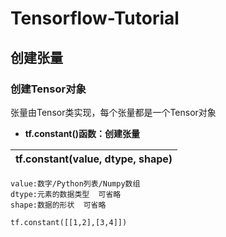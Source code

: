 # Tensorflow-Tutorial
## 创建张量
### 创建Tensor对象
张量由Tensor类实现，每个张量都是一个Tensor对象

- __tf.constant()函数：创建张量__
 
| tf.constant(value, dtype, shape) | 
| -------------------------------- |


    value:数字/Python列表/Numpy数组   
    dtype:元素的数据类型  可省略
    shape:数据的形状  可省略

```
tf.constant([[1,2],[3,4]]) 
```
